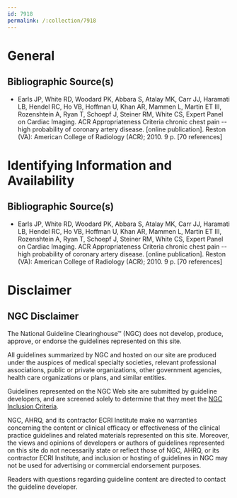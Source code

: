 ```yaml
---
id: 7918
permalink: /:collection/7918
---
```


# General

## Bibliographic Source(s)

- Earls JP, White RD, Woodard PK, Abbara S, Atalay MK, Carr JJ, Haramati LB, Hendel RC, Ho VB, Hoffman U, Khan AR, Mammen L, Martin ET III, Rozenshtein A, Ryan T, Schoepf J, Steiner RM, White CS, Expert Panel on Cardiac Imaging. ACR Appropriateness Criteria chronic chest pain -- high probability of coronary artery disease. [online publication]. Reston (VA): American College of Radiology (ACR); 2010. 9 p. [70 references]

# Identifying Information and Availability

## Bibliographic Source(s)

- Earls JP, White RD, Woodard PK, Abbara S, Atalay MK, Carr JJ, Haramati LB, Hendel RC, Ho VB, Hoffman U, Khan AR, Mammen L, Martin ET III, Rozenshtein A, Ryan T, Schoepf J, Steiner RM, White CS, Expert Panel on Cardiac Imaging. ACR Appropriateness Criteria chronic chest pain -- high probability of coronary artery disease. [online publication]. Reston (VA): American College of Radiology (ACR); 2010. 9 p. [70 references]

# Disclaimer

## NGC Disclaimer

The National Guideline Clearinghouse™ (NGC) does not develop, produce, approve, or endorse the guidelines represented on this site.

All guidelines summarized by NGC and hosted on our site are produced under the auspices of medical specialty societies, relevant professional associations, public or private organizations, other government agencies, health care organizations or plans, and similar entities.

Guidelines represented on the NGC Web site are submitted by guideline developers, and are screened solely to determine that they meet the [NGC Inclusion Criteria](/help-and-about/summaries/inclusion-criteria).

NGC, AHRQ, and its contractor ECRI Institute make no warranties concerning the content or clinical efficacy or effectiveness of the clinical practice guidelines and related materials represented on this site. Moreover, the views and opinions of developers or authors of guidelines represented on this site do not necessarily state or reflect those of NGC, AHRQ, or its contractor ECRI Institute, and inclusion or hosting of guidelines in NGC may not be used for advertising or commercial endorsement purposes.

Readers with questions regarding guideline content are directed to contact the guideline developer.

